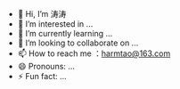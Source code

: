 - 👋 Hi, I’m 涛涛
- 👀 I’m interested in ...
- 🌱 I’m currently learning ...
- 💞️ I’m looking to collaborate on ...
- 📫 How to reach me ：harmtao@163.com
- 😄 Pronouns: ...
- ⚡ Fun fact: ...

<!---
wang182514/wang182514 is a ✨ special ✨ repository because its `README.md` (this file) appears on your GitHub profile.
You can click the Preview link to take a look at your changes.
--->
